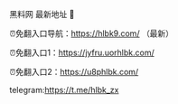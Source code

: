黑料网 最新地址 👋

⏰免翻入口导航：https://hlbk9.com/ （最新）

⏰免翻入口1：https://jyfru.uorhlbk.com/

⏰免翻入口2：https://u8phlbk.com/

telegram:https://t.me/hlbk_zx
